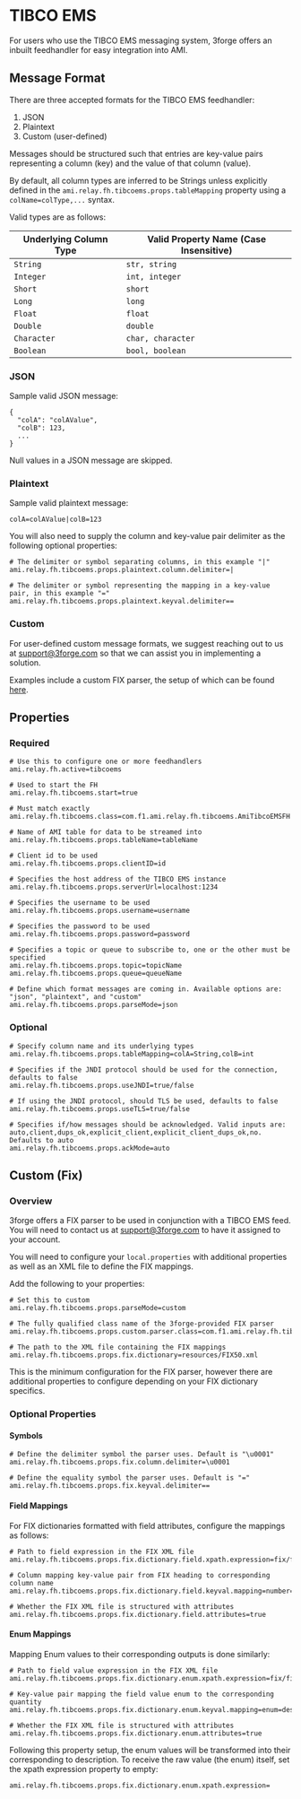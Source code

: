 # TIBCO EMS 

For users who use the TIBCO EMS messaging system, 3forge offers an inbuilt feedhandler for easy integration into AMI.

## Message Format

There are three accepted formats for the TIBCO EMS feedhandler:

1. JSON
2. Plaintext
3. Custom (user-defined)

Messages should be structured such that entries are key-value pairs representing a column (key) and the value of that column (value).

By default, all column types are inferred to be Strings unless explicitly defined in the `ami.relay.fh.tibcoems.props.tableMapping` property using a `colName=colType,...` syntax.

Valid types are as follows:

| Underlying Column Type | Valid Property Name (Case Insensitive) |
|------------------------|----------------------------------------|
| `String`               | `str, string`                          |
| `Integer`              | `int, integer`                         |
| `Short`                | `short`                                |
| `Long`                 | `long`                                 |
| `Float`                | `float`                                |
| `Double`               | `double`                               |
| `Character`            | `char, character`                      |
| `Boolean`              | `bool, boolean`                        |


### JSON 

Sample valid JSON message:

```
{
  "colA": "colAValue",
  "colB": 123,
  ...
}
```

Null values in a JSON message are skipped.

### Plaintext

Sample valid plaintext message: 

```
colA=colAValue|colB=123
```

You will also need to supply the column and key-value pair delimiter as the following optional properties: 

```
# The delimiter or symbol separating columns, in this example "|"
ami.relay.fh.tibcoems.props.plaintext.column.delimiter=|

# The delimiter or symbol representing the mapping in a key-value pair, in this example "="
ami.relay.fh.tibcoems.props.plaintext.keyval.delimiter==
```

### Custom

For user-defined custom message formats, we suggest reaching out to us at <support@3forge.com> so that we can assist you in implementing a solution. 

Examples include a custom FIX parser, the setup of which can be found [here](#custom-fix).

## Properties

### Required

```
# Use this to configure one or more feedhandlers
ami.relay.fh.active=tibcoems

# Used to start the FH
ami.relay.fh.tibcoems.start=true

# Must match exactly
ami.relay.fh.tibcoems.class=com.f1.ami.relay.fh.tibcoems.AmiTibcoEMSFH

# Name of AMI table for data to be streamed into
ami.relay.fh.tibcoems.props.tableName=tableName

# Client id to be used
ami.relay.fh.tibcoems.props.clientID=id

# Specifies the host address of the TIBCO EMS instance
ami.relay.fh.tibcoems.props.serverUrl=localhost:1234

# Specifies the username to be used
ami.relay.fh.tibcoems.props.username=username

# Specifies the password to be used
ami.relay.fh.tibcoems.props.password=password

# Specifies a topic or queue to subscribe to, one or the other must be specified
ami.relay.fh.tibcoems.props.topic=topicName
ami.relay.fh.tibcoems.props.queue=queueName

# Define which format messages are coming in. Available options are: "json", "plaintext", and "custom"
ami.relay.fh.tibcoems.props.parseMode=json
```

### Optional

```
# Specify column name and its underlying types
ami.relay.fh.tibcoems.props.tableMapping=colA=String,colB=int

# Specifies if the JNDI protocol should be used for the connection, defaults to false
ami.relay.fh.tibcoems.props.useJNDI=true/false

# If using the JNDI protocol, should TLS be used, defaults to false
ami.relay.fh.tibcoems.props.useTLS=true/false

# Specifies if/how messages should be acknowledged. Valid inputs are: auto,client,dups_ok,explicit_client,explicit_client_dups_ok,no. Defaults to auto
ami.relay.fh.tibcoems.props.ackMode=auto
```

## Custom (Fix) 

### Overview

3forge offers a FIX parser to be used in conjunction with a TIBCO EMS feed. You will need to contact us at <support@3forge.com> to have it assigned to your account. 

You will need to configure your `local.properties` with additional properties as well as an XML file to define the FIX mappings. 

Add the following to your properties:

```
# Set this to custom 
ami.relay.fh.tibcoems.props.parseMode=custom

# The fully qualified class name of the 3forge-provided FIX parser
ami.relay.fh.tibcoems.props.custom.parser.class=com.f1.ami.relay.fh.tibcoems.AmiTibcoEMSFIXParser

# The path to the XML file containing the FIX mappings
ami.relay.fh.tibcoems.props.fix.dictionary=resources/FIX50.xml
```

This is the minimum configuration for the FIX parser, however there are additional properties to configure depending on your FIX dictionary specifics.

### Optional Properties 

#### Symbols 

```
# Define the delimiter symbol the parser uses. Default is "\u0001"
ami.relay.fh.tibcoems.props.fix.column.delimiter=\u0001

# Define the equality symbol the parser uses. Default is "="
ami.relay.fh.tibcoems.props.fix.keyval.delimiter==
```

#### Field Mappings

For FIX dictionaries formatted with field attributes, configure the mappings as follows:

```
# Path to field expression in the FIX XML file
ami.relay.fh.tibcoems.props.fix.dictionary.field.xpath.expression=fix/fields/field

# Column mapping key-value pair from FIX heading to corresponding column name
ami.relay.fh.tibcoems.props.fix.dictionary.field.keyval.mapping=number=name

# Whether the FIX XML file is structured with attributes
ami.relay.fh.tibcoems.props.fix.dictionary.field.attributes=true
``` 

#### Enum Mappings

Mapping Enum values to their corresponding outputs is done similarly: 

```
# Path to field value expression in the FIX XML file
ami.relay.fh.tibcoems.props.fix.dictionary.enum.xpath.expression=fix/fields/field/value

# Key-value pair mapping the field value enum to the corresponding quantity
ami.relay.fh.tibcoems.props.fix.dictionary.enum.keyval.mapping=enum=description

# Whether the FIX XML file is structured with attributes
ami.relay.fh.tibcoems.props.fix.dictionary.enum.attributes=true
``` 

Following this property setup, the enum values will be transformed into their corresponding to description. To receive the raw value (the enum) itself, set the xpath expression property to empty:

```
ami.relay.fh.tibcoems.props.fix.dictionary.enum.xpath.expression=
```